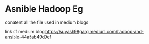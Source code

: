 # Asnible Hadoop Eg 
conatent all the file used in medium blogs

link of medium blog https://suyash98garg.medium.com/hadoop-and-ansible-44a5ab49d9ef
